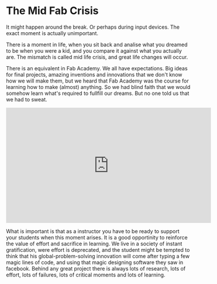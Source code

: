 # The Mid Fab Crisis

It might happen around the break. Or perhaps during input devices. The exact moment is actually unimportant.

There is a moment in life, when you sit back and analise what you dreamed to be when you were a kid, and you compare it against what you actually are. The mismatch is called mid life crisis, and great life changes will occur.

There is an equivalent in Fab Academy. We all have expectations. Big ideas for final projects, amazing inventions and innovations that we don't know how we will make them, but we heard that Fab Academy was the course for learning how to make (almost) anything. So we had blind faith that we would somehow learn what's required to fullfill our dreams. But no one told us that we had to sweat.

<iframe width="560" height="315" src="https://www.youtube.com/embed/vtgmnhRQir4?rel=0&amp;controls=0&amp;showinfo=0" frameborder="0" allowfullscreen></iframe>

What is important is that as a instructor you have to be ready to support your students when this moment arises. It is a good opportinity to reinforce the value of effort and sacrifice in learning. We live in a society of instant gratification, were effort is deprecated, and the student might be tempted to think that his global-problem-solving innovation will come after typing a few magic lines of code, and using that magic designing software they saw in facebook. Behind any great project there is always lots of research, lots of effort, lots of failures, lots of critical moments and lots of learning.
